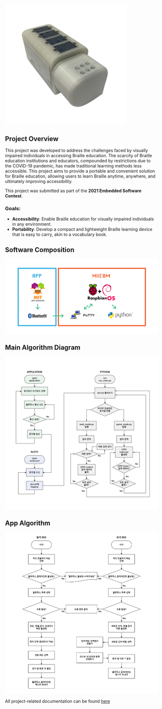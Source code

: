 <img src="assets/device.png" alt="Device Picture" width="400">

## Project Overview
This project was developed to address the challenges faced by visually impaired individuals in accessing Braille education. The scarcity of Braille education institutions and educators, compounded by restrictions due to the COVID-19 pandemic, has made traditional learning methods less accessible. This project aims to provide a portable and convenient solution for Braille education, allowing users to learn Braille anytime, anywhere, and ultimately improving accessibility.

This project was submitted as part of the **2021 Embedded Software Contest**.

### Goals:

- **Accessibility**: Enable Braille education for visually impaired individuals in any environment.
- **Portability**: Develop a compact and lightweight Braille learning device that is easy to carry, akin to a vocabulary book.

## Software Composition
<img src="assets/software-composition.png" alt="Software Composition" width="700">

## **Main Algorithm Diagram**
<img src="assets/main-algorithm-diagram.jpg" alt="Main Algorithm Diagram" width="700">

## **App Algorithm**
<img src="assets/app-algorithm-diagram.jpg" alt="App Algorithm" width="700">

All project-related documentation can be found [here](assets/documentation.pdf)
